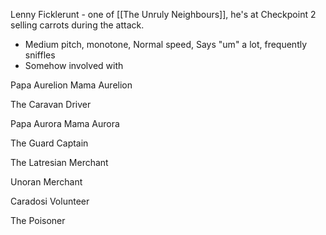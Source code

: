 Lenny Ficklerunt - one of [[The Unruly Neighbours]], he's at Checkpoint 2 selling carrots during the attack. 
- Medium pitch, monotone, Normal speed, Says "um" a lot, frequently sniffles
- Somehow involved with 

Papa Aurelion
Mama Aurelion

The Caravan Driver

Papa Aurora
Mama Aurora

The Guard Captain

The Latresian Merchant

Unoran Merchant

Caradosi Volunteer

The Poisoner


